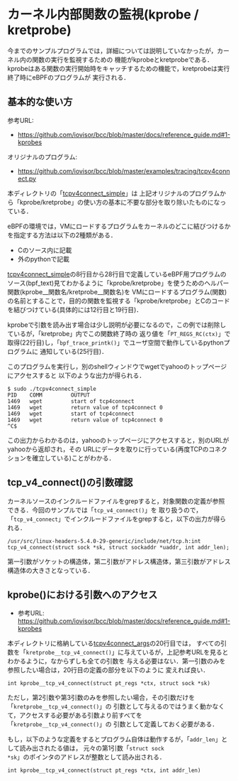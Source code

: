 # カーネル内部関数の監視(kprobe / kretprobe)
今までのサンプルプログラムでは，詳細については説明していなかったが，カーネル内の関数の実行を監視するための
機能がkprobeとkretprobeである．
kprobeはある関数の実行開始時をキャッチするための機能で，kretprobeは実行終了時にeBPFのプログラムが
実行される．

## 基本的な使い方
参考URL:
- https://github.com/iovisor/bcc/blob/master/docs/reference_guide.md#1-kprobes

オリジナルのプログラム:
- https://github.com/iovisor/bcc/blob/master/examples/tracing/tcpv4connect.py

本ディレクトリの「<a href="tcpv4connect_simple">tcpv4connect_simple</a>」は
上記オリジナルのプログラムから「kprobe/kretprobe」の使い方の基本に不要な部分を取り除いたものになっている．

eBPFの環境では，VMにロードするプログラムをカーネルのどこに結びつけるかを指定する方法は以下の2種類がある．
- Cのソース内に記載
- 外のpythonで記載

<a href="tcpv4connect_simple">tcpv4connect_simple</a>の8行目から28行目で定義しているeBPF用プログラムの
ソース(bpf_text)見てわかるように「kprobe/kretprobe」を使うためのヘルパー関数(kprobe__関数名/kretprobe__関数名)を
VMにロードするプログラム(関数)の名前とすることで，目的の関数を監視する「kprobe/kretprobe」とCのコードを結びつけている(具体的には12行目と19行目)．

kprobeで引数を読み出す場合は少し説明が必要になるので，この例では削除しているが，「kretprobe」内でこの関数終了時の
返り値を「<code>PT_REGS_RC(ctx)</code>」で取得(22行目)し，「<code>bpf_trace_printk()</code>」でユーザ空間で動作しているpythonプログラムに
通知している(25行目)．

このプログラムを実行し，別のshellウィンドウでwgetでyahooのトップページにアクセスすると
以下のような出力が得られる．
```
$ sudo ./tcpv4connect_simple
PID    COMM         OUTPUT
1469   wget         start of tcp4connect
1469   wget         return value of tcp4connect 0
1469   wget         start of tcp4connect
1469   wget         return value of tcp4connect 0
^C$
```
この出力からわかるのは，yahooのトップページにアクセスすると，別のURLがyahooから返却され，その
URLにデータを取りに行っている(再度TCPのコネクションを確立している)ことがわかる．


## tcp_v4_connect()の引数確認
カーネルソースのインクルードファイルをgrepすると，対象関数の定義が参照できる．今回のサンプルでは「<code>tcp_v4_connect()</code>」を
取り扱うので，「<code>tcp_v4_connect</code>」でインクルードファイルをgrepすると，以下の出力が得られる．
```
/usr/src/linux-headers-5.4.0-29-generic/include/net/tcp.h:int tcp_v4_connect(struct sock *sk, struct sockaddr *uaddr, int addr_len);
```
第一引数がソケットの構造体，第二引数がアドレス構造体，第三引数がアドレス構造体の大きさとなっている．

## kprobe()における引数へのアクセス
- 参考URL: https://github.com/iovisor/bcc/blob/master/docs/reference_guide.md#1-kprobes

本ディレクトリに格納している<a href="tcpv4connect_args">tcpv4connect_args</a>の20行目では，
すべての引数を「<code>kretprobe__tcp_v4_connect()</code>」に与えているが，上記参考URLを見ると
わかるように，なからずしも全ての引数を
与える必要はない．第一引数のみを参照したい場合は，20行目の定義の部分を以下のように
変えれば良い．
```
int kprobe__tcp_v4_connect(struct pt_regs *ctx, struct sock *sk)
```
ただし，第2引数や第3引数のみを参照したい場合，その引数だけを「<code>kretprobe__tcp_v4_connect()</code>」の
引数として与えるのではうまく動かなくて，アクセスする必要がある引数より前すべてを「<code>kretprobe__tcp_v4_connect()</code>」の
引数として定義しておく必要がある．

もし，以下のような定義をするとプログラム自体は動作するが，「<code>addr_len</code>」として読み出されたる値は，
元々の第1引数「<code>struct sock *sk</code>」のポインタのアドレスが整数として読み出される．
```
int kprobe__tcp_v4_connect(struct pt_regs *ctx, int addr_len)
```

